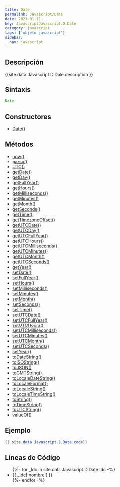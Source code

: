 ```yaml
---
title: Date
permalink: Javascript/Date
date: 2021-01-11
key: JavascriptJavascript.D.Date
category: javascript
tags: ['objeto javascript']
sidebar: 
  nav: javascript
---
```


## Descripción
{{site.data.Javascript.D.Date.description }}

## Sintaxis
~~~javascript
Date
~~~

## Constructores
* [Date()](/Javascript/Date/Date/)

## Métodos
* [now()](/Javascript/Date/now)
* [parse()](/Javascript/Date/parse)
* [UTC()](/Javascript/Date/UTC)
* [getDate()](/Javascript/Date/getDate)
* [getDay()](/Javascript/Date/getDay)
* [getFullYear()](/Javascript/Date/getFullYear)
* [getHours()](/Javascript/Date/getHours)
* [getMilliseconds()](/Javascript/Date/getMilliseconds)
* [getMinutes()](/Javascript/Date/getMinutes)
* [getMonth()](/Javascript/Date/getMonth)
* [getSeconds()](/Javascript/Date/getSeconds)
* [getTime()](/Javascript/Date/getTime)
* [getTimezoneOffset()](/Javascript/Date/getTimezoneOffset)
* [getUTCDate()](/Javascript/Date/getUTCDate)
* [getUTCDay()](/Javascript/Date/getUTCDay)
* [getUTCFullYear()](/Javascript/Date/getUTCFullYear)
* [getUTCHours()](/Javascript/Date/getUTCHours)
* [getUTCMilliseconds()](/Javascript/Date/getUTCMilliseconds)
* [getUTCMinutes()](/Javascript/Date/getUTCMinutes)
* [getUTCMonth()](/Javascript/Date/getUTCMonth)
* [getUTCSeconds()](/Javascript/Date/getUTCSeconds)
* [getYear()](/Javascript/Date/getYear)
* [setDate()](/Javascript/Date/setDate)
* [setFullYear()](/Javascript/Date/setFullYear)
* [setHours()](/Javascript/Date/setHours)
* [setMilliseconds()](/Javascript/Date/setMilliseconds)
* [setMinutes()](/Javascript/Date/setMinutes)
* [setMonth()](/Javascript/Date/setMonth)
* [setSeconds()](/Javascript/Date/setSeconds)
* [setTime()](/Javascript/Date/setTime)
* [setUTCDate()](/Javascript/Date/setUTCDate)
* [setUTCFullYear()](/Javascript/Date/setUTCFullYear)
* [setUTCHours()](/Javascript/Date/setUTCHours)
* [setUTCMilliseconds()](/Javascript/Date/setUTCMilliseconds)
* [setUTCMinutes()](/Javascript/Date/setUTCMinutes)
* [setUTCMonth()](/Javascript/Date/setUTCMonth)
* [setUTCSeconds()](/Javascript/Date/setUTCSeconds)
* [setYear()](/Javascript/Date/setYear)
* [toDateString()](/Javascript/Date/toDateString)
* [toISOString()](/Javascript/Date/toISOString)
* [toJSON()](/Javascript/Date/toJSON)
* [toGMTString()](/Javascript/Date/toGMTString)
* [toLocaleDateString()](/Javascript/Date/toLocaleDateString)
* [toLocaleFormat()](/Javascript/Date/toLocaleFormat)
* [toLocaleString()](/Javascript/Date/toLocaleString)
* [toLocaleTimeString()](/Javascript/Date/toLocaleTimeString)
* [toString()](/Javascript/Date/toString)
* [toTimeString()](/Javascript/Date/toTimeString)
* [toUTCString()](/Javascript/Date/toUTCString)
* [valueOf()](/Javascript/Date/valueOf)

## Ejemplo
~~~java
{{ site.data.Javascript.D.Date.code}}
~~~

## Líneas de Código
<ul>
{%- for _ldc in site.data.Javascript.D.Date.ldc -%}
   <li>
       <a href="{{_ldc['url'] }}">{{ _ldc['nombre'] }}</a>
   </li>
{%- endfor -%}
</ul>
